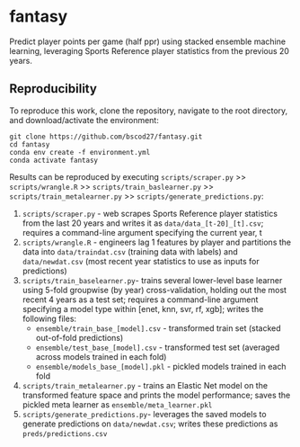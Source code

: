 # fantasy
Predict player points per game (half ppr) using stacked ensemble machine learning, leveraging Sports Reference player statistics from the previous 20 years. 

## Reproducibility
To reproduce this work, clone the repository, navigate to the root directory, and download/activate the environment: 
```
git clone https://github.com/bscod27/fantasy.git
cd fantasy
conda env create -f environment.yml
conda activate fantasy 
```
Results can be reproduced by executing `scripts/scraper.py` >> `scripts/wrangle.R` >> `scripts/train_baslearner.py` >> `scripts/train_metalearner.py` >> `scripts/generate_predictions.py`:

1. `scripts/scraper.py` - web scrapes Sports Reference player statistics from the last 20 years and writes it as `data/data_[t-20]_[t].csv`; requires a command-line argument specifying the current year, t
2. `scripts/wrangle.R` - engineers lag 1 features by player and partitions the data into `data/traindat.csv` (training data with labels) and `data/newdat.csv` (most recent year statistics to use as inputs for predictions)
3. `scripts/train_baselearner.py`- trains several lower-level base learner using 5-fold groupwise (by year) cross-validation, holding out the most recent 4 years as a test set; requires a command-line argument specifying a model type within [enet, knn, svr, rf, xgb]; writes the following files:
    - `ensemble/train_base_[model].csv` - transformed train set (stacked out-of-fold predictions)
    - `ensemble/test_base_[model].csv` - transformed test set (averaged across models trained in each fold)
    - `ensemble/models_base_[model].pkl` - pickled models trained in each fold 
4. `scripts/train_metalearner.py` - trains an Elastic Net model on the transformed feature space and prints the model performance; saves the pickled meta learner as `ensemble/meta_learner.pkl` 
5. `scripts/generate_predictions.py`- leverages the saved models to generate predictions on `data/newdat.csv`; writes these predictions as `preds/predictions.csv`